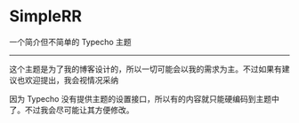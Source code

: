# SimpleRR
一个简介但不简单的 Typecho 主题

---


这个主题是为了我的博客设计的，所以一切可能会以我的需求为主。不过如果有建议也欢迎提出，我会视情况采纳  

因为 Typecho 没有提供主题的设置接口，所以有的内容就只能硬编码到主题中了。不过我会尽可能让其方便修改。  
